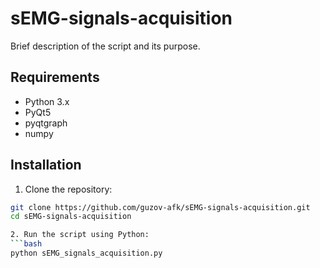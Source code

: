 # sEMG-signals-acquisition


Brief description of the script and its purpose.

## Requirements

- Python 3.x
- PyQt5
- pyqtgraph
- numpy

## Installation

1. Clone the repository:

```bash
git clone https://github.com/guzov-afk/sEMG-signals-acquisition.git
cd sEMG-signals-acquisition

2. Run the script using Python:
```bash
python sEMG_signals_acquisition.py
